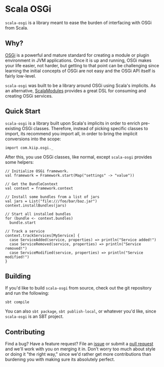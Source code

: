# Scala OSGi

`scala-osgi` is a library meant to ease the burden of interfacing with
OSGi from Scala.

## Why?

[OSGi](http://www.osgi.org/Main/HomePage) is a powerful and mature standard
for creating a module or plugin environment in JVM applications. Once it is
up and running, OSGi makes your life easier, not harder, but getting to that
point can be challenging since learning the initial concepts of OSGi are not
easy and the OSGi API itself is fairly low-level.

`scala-osgi` was built to be a library around OSGi using Scala's implicits.
As an alternative, [ScalaModules](https://github.com/weiglewilczek/scalamodules)
provides a great DSL for consuming and creating OSGi services.

## Quick Start

`scala-osgi` is a library built upon Scala's implicits in order to enrich
pre-existing OSGi classes. Therefore, instead of picking specific classes
to import, its recommend you import all, in order to bring the implicit
conversions into the scope:

    import com.kiip.osgi._

After this, you use OSGi classes, like normal, except `scala-osgi` provides
some helpers:

    // Initialize OSGi framework.
    val framework = Framework.start(Map("settings" -> "value"))

    // Get the BundleContext
    val context = framework.context

    // Install some bundles from a list of jars
    val jars = List("file:///foo/bar/baz.jar")
    context.installBundles(jars)

    // Start all installed bundles
    for (bundle <- context.bundles)
      bundle.start

    // Track a service
    context.trackServices[MyService] {
      case ServiceAdded(service, properties) => println("Service added!")
      case ServiceRemoved(service, properties) => println("Service removed!")
      case ServiceModified(service, properties) => println("Service modified!")
    }

## Building

If you'd like to build `scala-osgi` from source, check out the git repository
and run the following:

    sbt compile

You can also `sbt package`, `sbt publish-local`, or whatever you'd like,
since `scala-osgi` is an SBT project.

## Contributing

Find a bug? Have a feature request? File an [issue](#) or submit a
[pull request](#) and we'll work with you on merging it in. Don't
worry too much about style or doing it "the right way," since we'd
rather get more contributions than burdening you with making sure its
absolutely perfect.
